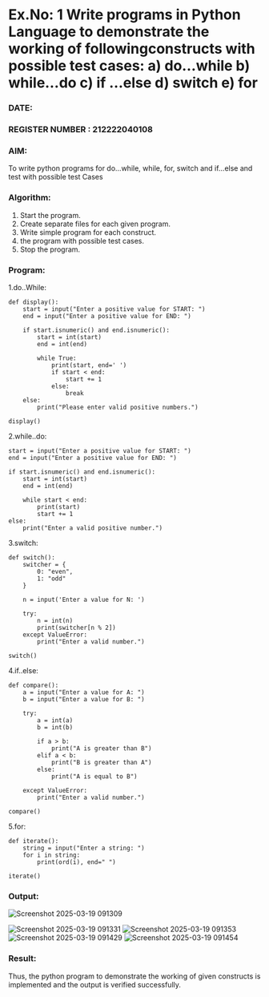# Ex.No: 1 Write programs in Python Language to demonstrate the working of followingconstructs with possible test cases: a) do…while b) while…do c) if …else d) switch e) for 

### DATE:                                                                            
### REGISTER NUMBER : 212222040108

### AIM:  
To write python programs for do…while, while, for, switch and if…else and test with possible test 
Cases 

### Algorithm:
1. Start the program.
2. Create separate files for each given program.
3. Write simple program for each construct.
4.  the program with possible test cases.
5. Stop the program.
### Program:
1.do..While:
```
def display():
    start = input("Enter a positive value for START: ")
    end = input("Enter a positive value for END: ")
    
    if start.isnumeric() and end.isnumeric():
        start = int(start)
        end = int(end)
        
        while True:
            print(start, end=' ')
            if start < end:
                start += 1
            else:
                break
    else:
        print("Please enter valid positive numbers.")

display()
```
2.while..do:
```
start = input("Enter a positive value for START: ")
end = input("Enter a positive value for END: ")

if start.isnumeric() and end.isnumeric():
    start = int(start)
    end = int(end)
    
    while start < end:
        print(start)
        start += 1
else:
    print("Enter a valid positive number.")
```
3.switch:
```
def switch():
    switcher = {
        0: "even",
        1: "odd"
    }
    
    n = input('Enter a value for N: ')
    
    try:
        n = int(n)
        print(switcher[n % 2])
    except ValueError:
        print("Enter a valid number.")

switch()
```
4.if..else:
```
def compare():
    a = input("Enter a value for A: ")
    b = input("Enter a value for B: ")
    
    try:
        a = int(a)
        b = int(b)
        
        if a > b:
            print("A is greater than B")
        elif a < b:
            print("B is greater than A")
        else:
            print("A is equal to B")
    
    except ValueError:
        print("Enter a valid number.")
        
compare()
```
5.for:
```
def iterate():
    string = input("Enter a string: ")
    for i in string:
        print(ord(i), end=" ")

iterate()
```













### Output:
![Screenshot 2025-03-19 091309](https://github.com/user-attachments/assets/a693bc44-7520-4cb0-92e2-d44a145c1a36)

![Screenshot 2025-03-19 091331](https://github.com/user-attachments/assets/9d38bf0e-e37e-4292-b91c-824b32b88769)
![Screenshot 2025-03-19 091353](https://github.com/user-attachments/assets/add1d5ee-0aca-4c6b-824f-4a48748d1572)
![Screenshot 2025-03-19 091429](https://github.com/user-attachments/assets/66b127ac-b200-4641-9435-93fbc67ec8b1)
![Screenshot 2025-03-19 091454](https://github.com/user-attachments/assets/382953e2-de02-4f7f-b4e7-340589219831)









### Result:
Thus, the python program to demonstrate the working of given constructs is implemented and the output is verified successfully.


